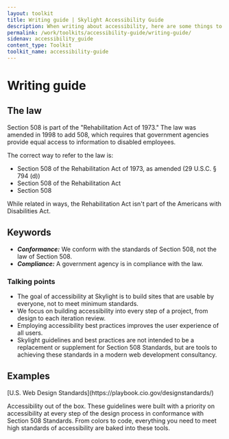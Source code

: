 ```yaml
---
layout: toolkit
title: Writing guide | Skylight Accessibility Guide
description: When writing about accessibility, here are some things to keep in mind.
permalink: /work/toolkits/accessibility-guide/writing-guide/
sidenav: accessibility_guide
content_type: Toolkit
toolkit_name: accessibility-guide
---
```


# Writing guide

## The law

Section 508 is part of the "Rehabilitation Act of 1973." The law was amended in 1998 to add 508, which requires that government agencies provide equal access to information to disabled employees.

The correct way to refer to the law is:

* Section 508 of the Rehabilitation Act of 1973, as amended (29 U.S.C. § 794 (d))
* Section 508 of the Rehabilitation Act
* Section 508

While related in ways, the Rehabilitation Act isn't part of the Americans with Disabilities Act.

## Keywords

* ***Conformance:*** We conform with the standards of Section 508, not the law of Section 508.
* ***Compliance:*** A government agency is in compliance with the law.

### Talking points

* The goal of accessibility at Skylight is to build sites that are usable by everyone, not to meet minimum standards.
* We focus on building accessibility into every step of a project, from design to each iteration review.
* Employing accessibility best practices improves the user experience of all users.
* Skylight guidelines and best practices are not intended to be a replacement or supplement for Section 508 Standards, but are tools to achieving these standards in a modern web development consultancy.

## Examples

<div class="example" markdown='1'>
[U.S. Web Design Standards](https://playbook.cio.gov/designstandards/)

Accessibility out of the box. These guidelines were built with a priority on accessibility at every step of the design process in conformance with Section 508 Standards. From colors to code, everything you need to meet high standards of accessibility are baked into these tools.
</div>
